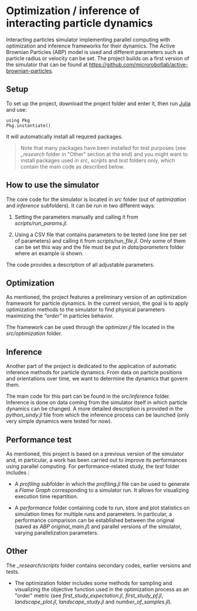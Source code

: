
# Optimization / inference of interacting particle dynamics

  

Interacting particles simulator implementing parallel computing with optimization and inference frameworks for their dynamics. The Active Brownian Particles (ABP) model is used and different parameters such as particle radius or velocity can be set. The project builds on a first version of the simulator that can be found at https://github.com/microrobotlab/active-brownian-particles.


## Setup


To set up the project, download the project folder and enter it, then run [Julia](https://docs.julialang.org/en/v1/) and use:

    using Pkg
    Pkg.instantiate()

It will automatically install all required packages.

> Note that many packages have been installed for test purposes (see *_research* folder in "Other" section at the end) and you might want to install packages used in *src*, *scripts* and *test* folders only, which contain the main code as described below.

  
  

## How to use the simulator

  

The core code for the simulator is located in *src* folder (out of *optimization* and *inference* subfolders). It can be run in two different ways:

  

1. Setting the parameters manually and calling it from *scripts/run_params.jl*.

2. Using a CSV file that contains parameters to be tested (one line per set of parameters) and calling it from *scripts/run_file.jl*. Only some of them can be set this way and the file must be put in *data/parameters* folder where an example is shown.

  

The code provides a description of all adjustable parameters.

  
  

## Optimization

  

As mentioned, the project features a preliminary version of an optimization framework for particle dynamics. In the current version, the goal is to apply optimization methods to the simulator to find physical parameters maximizing the *"order"* in particles behavior.

  

The framework can be used through the *optimizer.jl* file located in the *src/optimization* folder.

  
  

## Inference

  

Another part of the project is dedicated to the application of automatic inference methods for particle dynamics. From data on particle positions and orientations over time, we want to determine the dynamics that govern them.

  

The main code for this part can be found in the *src/inference* folder. Inference is done on data coming from the simulator itself in which particle dynamics can be changed. A more detailed description is provided in the *python_sindy.jl* file from which the inference process can be launched (only very simple dynamics were tested for now).

  
  

## Performance test

  

As mentioned, this project is based on a previous version of the simulator and, in particular, a work has been carried out to improve its performances using parallel computing. For performance-related study, the *test* folder includes :

  

- A *profiling* subfolder in which the *profiling.jl* file can be used to generate a *Flame Graph* corresponding to a simulator run. It allows for visualizing execution time repartition.

- A *performance* folder containing code to run, store and plot statistics on simulation times for multiple runs and parameters. In particular, a performance comparison can be established between the original (saved as *ABP original_main.jl*) and parallel versions of the simulator, varying parallelization parameters.

  
  

## Other

  

The *_research/scripts* folder contains secondary codes, earlier versions and tests.

  

- The optimization folder includes some methods for sampling and visualizing the objective function used in the optimization process as an "order" metric (see *first_study_expectation.jl*, *first_study_pf.jl*, *landscape_plot.jl*, *landscape_study.jl* and *number_of_samples.jl*).
